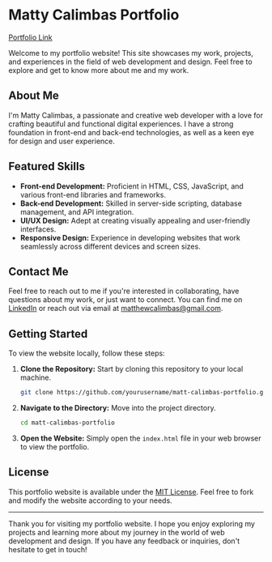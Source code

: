 # Matty Calimbas Portfolio

[Portfolio Link](https://www.mattcalimbas.com)

Welcome to my portfolio website! This site showcases my work, projects, and experiences in the field of web development and design. Feel free to explore and get to know more about me and my work.

## About Me

I'm Matty Calimbas, a passionate and creative web developer with a love for crafting beautiful and functional digital experiences. I have a strong foundation in front-end and back-end technologies, as well as a keen eye for design and user experience.


## Featured Skills

- **Front-end Development:** Proficient in HTML, CSS, JavaScript, and various front-end libraries and frameworks.
- **Back-end Development:** Skilled in server-side scripting, database management, and API integration.
- **UI/UX Design:** Adept at creating visually appealing and user-friendly interfaces.
- **Responsive Design:** Experience in developing websites that work seamlessly across different devices and screen sizes.

## Contact Me

Feel free to reach out to me if you're interested in collaborating, have questions about my work, or just want to connect. You can find me on [LinkedIn](https://www.linkedin.com/in/matthew-calimbas/) or reach out via email at [matthewcalimbas@gmail.com](mailto:matthewcalimbas@gmail.com).

## Getting Started

To view the website locally, follow these steps:

1. **Clone the Repository:** Start by cloning this repository to your local machine.

   ```bash
   git clone https://github.com/yourusername/matt-calimbas-portfolio.git
   ```

2. **Navigate to the Directory:** Move into the project directory.

   ```bash
   cd matt-calimbas-portfolio
   ```

3. **Open the Website:** Simply open the `index.html` file in your web browser to view the portfolio.

## License

This portfolio website is available under the [MIT License](LICENSE). Feel free to fork and modify the website according to your needs.

---

Thank you for visiting my portfolio website. I hope you enjoy exploring my projects and learning more about my journey in the world of web development and design. If you have any feedback or inquiries, don't hesitate to get in touch!
